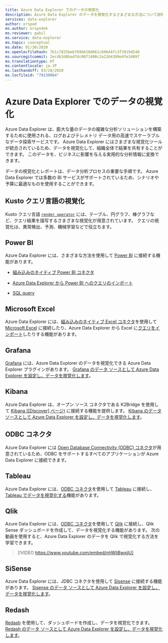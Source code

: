 ```yaml
---
title: Azure Data Explorer でのデータの視覚化
description: Azure Data Explorer のデータを視覚化するさまざまな方法について説明します
services: data-explorer
author: orspod
ms.author: orspodek
ms.reviewer: gabil
ms.service: data-explorer
ms.topic: conceptual
ms.date: 01/30/2020
ms.openlocfilehash: 7b1c7825beb769b610d661cb9644fc3f3919d548
ms.sourcegitcommit: 2ec4b3d0bad7dc0071400c2a2264399e4fe34897
ms.translationtype: HT
ms.contentlocale: ja-JP
ms.lasthandoff: 03/28/2020
ms.locfileid: "79139064"
---
```

# <a name="data-visualization-with-azure-data-explorer"></a>Azure Data Explorer でのデータの視覚化 

Azure Data Explorer は、膨大な量のデータの複雑な分析ソリューションを構築するために使用される、ログおよびテレメトリ データ用の高速でスケーラブルなデータ探索サービスです。 Azure Data Explorer にはさまざまな視覚化ツールが統合されているため、データを視覚化して、組織全体で結果を共有することができます。 このデータを、ビジネスに影響を与える実用的な分析情報に変換できます。

データの視覚化とレポートは、データ分析プロセスの重要な手順です。 Azure Data Explorer では多数の BI サービスがサポートされているため、シナリオや予算に最適なものを使用することができます。

## <a name="kusto-query-language-visualizations"></a>Kusto クエリ言語の視覚化

Kusto クエリ言語 [`render operator`](/azure/kusto/query/renderoperator) には、テーブル、円グラフ、棒グラフなど、クエリ結果を描写するさまざまな視覚化が用意されています。 クエリの視覚化は、異常検出、予測、機械学習などで役立ちます。

## <a name="power-bi"></a>Power BI

Azure Data Explorer には、さまざまな方法を使用して [Power BI](https://powerbi.microsoft.com) に接続する機能があります。 

  * [組み込みのネイティブ Power BI コネクタ](/azure/data-explorer/power-bi-connector)

  * [Azure Data Explorer から Power BI へのクエリのインポート](/azure/data-explorer/power-bi-imported-query)
 
  * [SQL query](/azure/data-explorer/power-bi-sql-query)

## <a name="microsoft-excel"></a>Microsoft Excel

Azure Data Explorer には、[組み込みのネイティブ Excel コネクタ](excel-connector.md)を使用して [Microsoft Excel](https://products.office.com/excel) に接続したり、Azure Data Explorer から Excel に[クエリをインポート](excel-blank-query.md)したりする機能があります。

## <a name="grafana"></a>Grafana

[Grafana](https://grafana.com) には、Azure Data Explorer のデータを視覚化できる Azure Data Explorer プラグインがあります。 [Grafana のデータ ソースとして Azure Data Explorer を設定し、データを視覚化します](/azure/data-explorer/grafana)。 

## <a name="kibana"></a>Kibana

Azure Data Explorer は、オープン ソース コネクタである K2Bridge を使用して [Kibana ([Discover] ページ)](https://www.elastic.co/guide/en/kibana/6.8/discover.html) に接続する機能を提供します。 [Kibana のデータ ソースとして Azure Data Explorer を設定し、データを視覚化します](/azure/data-explorer/k2bridge)。

## <a name="odbc-connector"></a>ODBC コネクタ

Azure Data Explorer には [Open Database Connectivity (ODBC) コネクタ](connect-odbc.md)が用意されているため、ODBC をサポートするすべてのアプリケーションが Azure Data Explorer に接続できます。

## <a name="tableau"></a>Tableau

Azure Data Explorer には、[ODBC コネクタ](/azure/data-explorer/connect-odbc)を使用して [Tableau](https://www.tableau.com) に接続し、[Tableau でデータを視覚化する](tableau.md)機能があります。

## <a name="qlik"></a>Qlik

Azure Data Explorer には、[ODBC コネクタ](/azure/data-explorer/connect-odbc)を使用して [Qlik](https://www.qlik.com) に接続し、Qlik Sense ダッシュボードを作成して、データを視覚化する機能があります。 次の動画を使用すると、Azure Data Explorer のデータを Qlik で視覚化する方法を学習できます。 

> [!VIDEO https://www.youtube.com/embed/nhWIiBwxjjU]  

## <a name="sisense"></a>SiSense

Azure Data Explorer には、JDBC コネクタを使用して [Sisense](https://www.sisense.com) に接続する機能があります。 [Sisense のデータ ソースとして Azure Data Explorer を設定し、データを視覚化します](/azure/data-explorer/sisense)。

## <a name="redash"></a>Redash

[Redash](https://redash.io/) を使用して、ダッシュボードを作成し、データを視覚化できます。 [Redash のデータ ソースとして Azure Data Explorer を設定し、データを視覚化します](/azure/data-explorer/redash)。